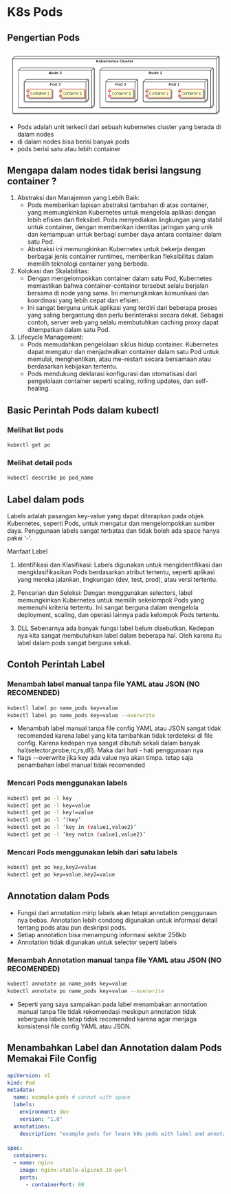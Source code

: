 # K8s Pods

## Pengertian Pods

![Pods Architecture](./assets/images/pod_arch.png)

- Pods adalah unit terkecil dari sebuah kubernetes cluster yang berada di dalam nodes
- di dalam nodes bisa berisi banyak pods
- pods berisi satu atau lebih container

## Mengapa dalam nodes tidak berisi langsung container ?

1. Abstraksi dan Manajemen yang Lebih Baik:
   - Pods memberikan lapisan abstraksi tambahan di atas container, yang memungkinkan Kubernetes untuk mengelola aplikasi dengan lebih efisien dan fleksibel. Pods menyediakan lingkungan yang stabil untuk container, dengan memberikan identitas jaringan yang unik dan kemampuan untuk berbagi sumber daya antara container dalam satu Pod.
   - Abstraksi ini memungkinkan Kubernetes untuk bekerja dengan berbagai jenis container runtimes, memberikan fleksibilitas dalam memilih teknologi container yang berbeda.
2. Kolokasi dan Skalabilitas:
   - Dengan mengelompokkan container dalam satu Pod, Kubernetes memastikan bahwa container-container tersebut selalu berjalan bersama di node yang sama. Ini memungkinkan komunikasi dan koordinasi yang lebih cepat dan efisien.
   - Ini sangat berguna untuk aplikasi yang terdiri dari beberapa proses yang saling bergantung dan perlu berinteraksi secara dekat. Sebagai contoh, server web yang selalu membutuhkan caching proxy dapat ditempatkan dalam satu Pod.
3. Lifecycle Management:
   - Pods memudahkan pengelolaan siklus hidup container. Kubernetes dapat mengatur dan menjadwalkan container dalam satu Pod untuk memulai, menghentikan, atau me-restart secara bersamaan atau berdasarkan kebijakan tertentu.
   - Pods mendukung deklarasi konfigurasi dan otomatisasi dari pengelolaan container seperti scaling, rolling updates, dan self-healing.

## Basic Perintah Pods dalam kubectl

### Melihat list pods

```bash
kubectl get po
```

### Melihat detail pods

```bash
kubectl describe po pod_name
```

## Label dalam pods

Labels adalah pasangan key-value yang dapat diterapkan pada objek Kubernetes, seperti Pods, untuk mengatur dan mengelompokkan sumber daya. Penggunaan labels sangat terbatas dan tidak boleh ada space hanya pakai '-'.

Manfaat Label

1. Identifikasi dan Klasifikasi:
    Labels digunakan untuk mengidentifikasi dan mengklasifikasikan Pods berdasarkan atribut tertentu, seperti aplikasi yang mereka jalankan, lingkungan (dev, test, prod), atau versi tertentu.

2. Pencarian dan Seleksi:
    Dengan menggunakan selectors, label memungkinkan Kubernetes untuk memilih sekelompok Pods yang memenuhi kriteria tertentu. Ini sangat berguna dalam mengelola deployment, scaling, dan operasi lainnya pada kelompok Pods tertentu.
3. DLL
   Sebenarnya ada banyak fungsi label belum disebutkan. Kedepan nya kita sangat membutuhkan label dalam beberapa hal. Oleh karena itu label dalam pods sangat berguna sekali.

## Contoh Perintah Label

### Menambah label manual tanpa file YAML atau JSON (NO RECOMENDED)

```bash
kubectl label po name_pods key=value
kubectl label po name_pods key=value --overwrite
```

- Menambah label manual tanpa file config YAML atau JSON sangat tidak recomended karena label yang kita tambahkan tidak terdeteksi di file config. Karena kedepan nya sangat dibutuh sekali dalam banyak hal(selector,probe,rc,rs,dll). Maka dari hati - hati penggunaan nya
- flags --overwrite jika key ada value nya akan timpa. tetap saja penambahan label manual tidak recomended

### Mencari Pods menggunakan labels

```bash
kubectl get po -l key
kubectl get po -l key=value
kubectl get po -l key!=value
kubectl get po -l ‘!key’
kubectl get po -l ‘key in (value1,value2)’
kubectl get po -l ‘key notin (value1,value2)’
```

### Mencari Pods menggunakan lebih dari satu labels

```bash
kubectl get po key,key2=value
kubectl get po key=value,key2=value
```

## Annotation dalam Pods

- Fungsi dari annotation mirip labels akan tetapi annotation penggunaan nya bebas. Annotation lebih condong digunakan untuk informasi detail tentang pods atau pun deskripsi pods.
- Setiap annotation bisa menampung informasi sekitar 256kb
- Annotation tidak digunakan untuk selector seperti labels

### Menambah Annotation manual tanpa file YAML atau JSON (NO RECOMENDED)

```bash
kubectl annotate po name_pods key=value
kubectl annotate po name_pods key=value --overwrite
```

- Seperti yang saya sampaikan pada label menambakan annontation manual tanpa file tidak rekomendasi meskipun annotation tidak seberguna labels tetap tidak recomended karena agar menjaga konsistensi file config YAML atau JSON.

## Menambahkan Label dan Annotation dalam Pods Memakai File Config

```yaml
apiVersion: v1
kind: Pod
metadata:
  name: example-pods # cannot with space
  labels:
    environment: dev
    version: "1.0"
  annotations:
    description: "example pods for learn k8s pods with label and annotations"

spec:
  containers:
  - name: nginx
    image: nginx:stable-alpine3.19-perl
    ports:
      - containerPort: 80

```
